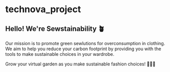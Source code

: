 # technova_project

## Hello! We're **Sewstainability 🪴**

Our mission is to promote green sewlutions for overconsumption in clothing. We aim to help you reduce your carbon footprint by providing you with the tools to make sustainable choices in your wardrobe.

Grow your virtual garden as you make sustainable fashion choices! 🌼🌼🌼